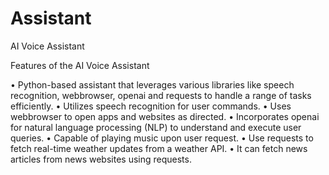# Assistant
AI Voice Assistant

Features of the AI Voice Assistant

• Python-based assistant that leverages various libraries like speech recognition, webbrowser, openai and requests to handle a range of tasks efficiently.
• Utilizes speech recognition for user commands.
• Uses webbrowser to open apps and websites as directed.
• Incorporates openai for natural language processing (NLP) to understand and execute user queries.
• Capable of playing music upon user request.
• Use requests to fetch real-time weather updates from a weather API.
• It can fetch news articles from news websites using requests.
